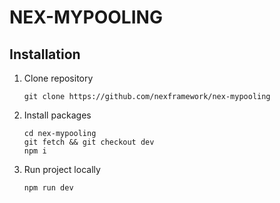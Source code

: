 # NEX-MYPOOLING


## Installation

1. Clone repository

   ```
   git clone https://github.com/nexframework/nex-mypooling
   
   ```

2. Install packages

   ```
   cd nex-mypooling
   git fetch && git checkout dev
   npm i
   ```

3. Run project locally

   ```
   npm run dev
   ```

